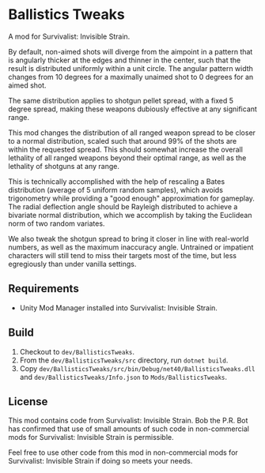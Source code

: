 Ballistics Tweaks
===================

A mod for Survivalist: Invisible Strain.

By default, non-aimed shots will diverge from the aimpoint in a pattern
that is angularly thicker at the edges and thinner in the center, such that 
the result is distributed uniformly within a unit circle. The angular 
pattern width changes from 10 degrees for a maximally unaimed shot to 0
degrees for an aimed shot.

The same distribution applies to shotgun pellet spread, with a fixed 5
degree spread, making these weapons dubiously effective at any
significant range.

This mod changes the distribution of all ranged weapon spread to be
closer to a normal distribution, scaled such that around 99% of the
shots are within the requested spread. This should somewhat increase
the overall lethality of all ranged weapons beyond their optimal range,
as well as the lethality of shotguns at any range.

This is technically accomplished with the help of rescaling a Bates 
distribution (average of 5 uniform random samples), which avoids 
trigonometry while providing a "good enough" approximation for gameplay.
The radial deflection angle should be Rayleigh distributed to achieve a
bivariate normal distribution, which we accomplish by taking the 
Euclidean norm of two random variates.

We also tweak the shotgun spread to bring it closer in line with
real-world numbers, as well as the maximum inaccuracy angle. Untrained
or impatient characters will still tend to miss their targets most of 
the time, but less egregiously than under vanilla settings.

Requirements
------------

* Unity Mod Manager installed into Survivalist: Invisible Strain.

Build
-----

1. Checkout to `dev/BallisticsTweaks`.
2. From the `dev/BallisticsTweaks/src` directory, run `dotnet build`.
3. Copy `dev/BallisticsTweaks/src/bin/Debug/net40/BallisticsTweaks.dll` 
   and `dev/BallisticsTweaks/Info.json` to `Mods/BallisticsTweaks`.

License
-------

This mod contains code from Survivalist: Invisible Strain. Bob the P.R. Bot
has confirmed that use of small amounts of such code in non-commercial mods
for Survivalist: Invisible Strain is permissible.

Feel free to use other code from this mod in non-commercial mods for 
Survivalist: Invisible Strain if doing so meets your needs.
